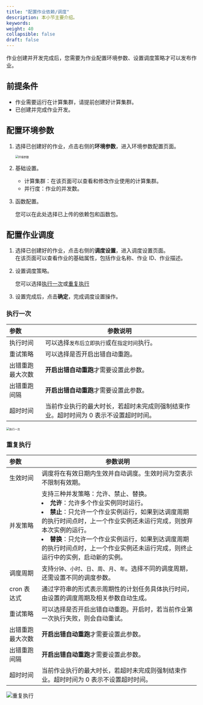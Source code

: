 ```yaml
---
title: "配置作业依赖/调度"
description: 本小节主要介绍。 
keywords: 
weight: 40
collapsible: false
draft: false
---
```


作业创建并开发完成后，您需要为作业配置环境参数、设置调度策略才可以发布作业。

## 前提条件

- 作业需要运行在计算集群，请提前创建好计算集群。
- 已创建并完成作业开发。

## 配置环境参数

1. 选择已创建好的作业，点击右侧的**环境参数**，进入环境参数配置页面。 

   <img src="../../../../_images/job_enviroment.png" alt="环境参数" style="zoom:50%;" />

2. 基础设置。
   
   - 计算集群：在该页面可以查看和修改作业使用的计算集群。
   - 并行度：作业的并发数。
   
3. 函数配置。

   您可以在此处选择已上传的依赖包和函数包。

## 配置作业调度

1. 选择已创建好的作业，点击右侧的**调度设置**，进入调度设置页面。    
   在该页面可以查看作业的基础属性，包括作业名称、作业 ID、作业描述。
2. 设置调度策略。

   您可以选择[执行一次](#执行一次)或[重复执行](#重复执行)

3. 设置完成后，点击**确定**，完成调度设置操作。

### 执行一次

| 参数           | 参数说明                                                     |
| :------------- | ------------------------------------------------------------ |
| 执行时间 |  可以选择`发布后立即执行`或在`指定时间`执行。            |
| 重试策略 |  可以选择是否开启出错自动重跑。      |
| 出错重跑最大次数 |  **开启出错自动重跑**才需要设置此参数。      |
| 出错重跑间隔 |  **开启出错自动重跑**才需要设置此参数。      |
| 超时时间 |  当前作业执行的最大时长，若超时未完成则强制结束作业。超时时间为 0 表示不设置超时时间。       |

<img src="../../_images/job_run_one.png" alt="执行一次" style="zoom:50%;" />

### 重复执行

| 参数           | 参数说明                                                     |
| :------------- | ------------------------------------------------------------ |
| 生效时间 |  调度将在有效日期内生效并自动调度。生效时间为空表示不限制有效期。            |
| 并发策略 |  支持三种并发策略：允许、禁止、替换。<li>**允许**：允许多个作业实例同时运行。   <li>**禁止**：只允许一个作业实例运行，如果到达调度周期的执行时间点时，上一个作业实例还未运行完成，则放弃本次实例的运行。  <li> **替换**：只允许一个作业实例运行，如果到达调度周期的执行时间点时，上一个作业实例还未运行完成，则终止运行中的实例，启动新的实例。  |
| 调度周期 | 支持`分钟`、`小时`、`日`、`周`、`月`、`年`。选择不同的调度周期，还需设置不同的调度参数。  |
| cron 表达式 |  通过字符串的形式表示周期性的计划任务具体执行时间，由设置的调度周期及相关参数自动生成。      |
| 重试策略 | 可以选择是否开启出错自动重跑。开启时，若当前作业第一次执行失败，则会自动重试。       |
| 出错重跑最大次数 |  **开启出错自动重跑**才需要设置此参数。       |
| 出错重跑间隔 |  **开启出错自动重跑**才需要设置此参数。       |
| 超时时间 | 当前作业执行的最大时长，若超时未完成则强制结束作业。超时时间为 0 表示不设置超时时间。     |

<img src="../../_images/job_run_cycle.png" alt="重复执行" style="zoom:100%;" />